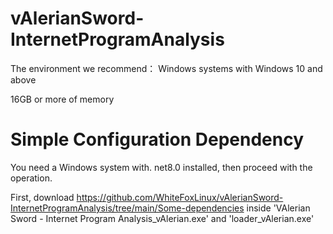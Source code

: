 # vAlerianSword-InternetProgramAnalysis
The environment we recommend：
Windows systems with Windows 10 and above

16GB or more of memory

# Simple Configuration Dependency

You need a Windows system with. net8.0 installed, then proceed with the operation.

First, download https://github.com/WhiteFoxLinux/vAlerianSword-InternetProgramAnalysis/tree/main/Some-dependencies inside 'VAlerian Sword - Internet Program Analysis_vAlerian.exe' and 'loader_vAlerian.exe'
